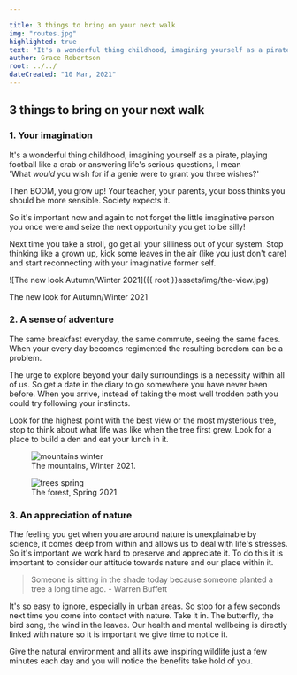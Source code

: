 ```yaml
---

title: 3 things to bring on your next walk
img: "routes.jpg"
highlighted: true
text: "It's a wonderful thing childhood, imagining yourself as a pirate, playing football like a crab or answering life's serious questions, I mean 'What *would* you wish for if a genie were to grant you three wishes?"
author: Grace Robertson
root: ../../
dateCreated: "10 Mar, 2021"
---
```



## 3 things to bring on your next walk

### 1. **Your imagination**

It's a wonderful thing childhood, imagining yourself as a pirate, playing football like a crab or answering life's serious questions, I mean 'What *would* you wish for if a genie were to grant you three wishes?'

Then BOOM, you grow up! Your teacher, your parents, your boss thinks you should be more sensible. Society expects it.

So it's important now and again to not forget the little imaginative person you once were and seize the next opportunity you get to be silly!

Next time you take a stroll, go get all your silliness out of your system. Stop thinking like a grown up, kick some leaves in the air (like you just don't care) and start reconnecting with your imaginative former self.

![The new look Autumn/Winter 2021]({{ root }}assets/img/the-view.jpg)

The new look for Autumn/Winter 2021

### 2. **A sense of adventure**

The same breakfast everyday, the same commute, seeing the same faces. When your every day becomes regimented the resulting boredom can be a problem.

The urge to explore beyond your daily surroundings is a necessity within all of us. So get a date in the diary to go somewhere you have never been before. When you arrive, instead of taking the most well trodden path you could try following your instincts.

Look for the highest point with the best view or the most mysterious tree, stop to think about what life was like when the tree first grew. Look for a place to build a den and eat your lunch in it.

<div class="imgs">
    <figure>
        <img src="{{ root }}assets/img/landingPage.jpg" alt="mountains winter"/>
        <figcaption>The mountains, Winter 2021.</figcaption>
    </figure>
    <figure>
        <img src="{{ root }}assets/img/forests.png" alt="trees spring"/>
        <figcaption>The forest, Spring 2021</figcaption>
    </figure>
</div>

### 3. **An appreciation of nature**

The feeling you get when you are around nature is unexplainable by science, it comes deep from within and allows us to deal with life's stresses. So it's important we work hard to preserve and appreciate it. To do this it is important to consider our attitude towards nature and our place within it.

> Someone is sitting in the shade today because someone planted a tree a long time ago. - Warren Buffett

It's so easy to ignore, especially in urban areas. So stop for a few seconds next time you come into contact with nature. Take it in. The butterfly, the bird song, the wind in the leaves. Our health and mental wellbeing is directly linked with nature so it is important we give time to notice it.

Give the natural environment and all its awe inspiring wildlife just a few minutes each day and you will notice the benefits take hold of you.